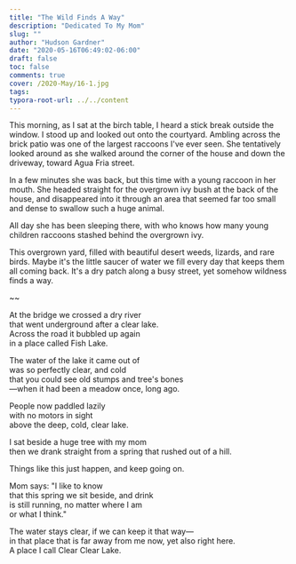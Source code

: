 ```yaml
---
title: "The Wild Finds A Way"
description: "Dedicated To My Mom"
slug: ""
author: "Hudson Gardner"
date: "2020-05-16T06:49:02-06:00"
draft: false
toc: false
comments: true
cover: /2020-May/16-1.jpg
tags:
typora-root-url: ../../content
---
```


This morning, as I sat at the birch table, I heard a stick break outside the window. I stood up and looked out onto the courtyard. Ambling across the brick patio was one of the largest raccoons I've ever seen. She tentatively looked around as she walked around the corner of the house and down the driveway, toward Agua Fria street.

In a few minutes she was back, but this time with a young raccoon in her mouth. She headed straight for the overgrown ivy bush at the back of the house, and disappeared into it through an area that seemed far too small and dense to swallow such a huge animal.

All day she has been sleeping there, with who knows how many young children raccoons stashed behind the overgrown ivy.

This overgrown yard, filled with beautiful desert weeds, lizards, and rare birds. Maybe it's the little saucer of water we fill every day that keeps them all coming back. It's a dry patch along a busy street,  yet somehow wildness finds a way.

~~

At the bridge we crossed a dry river  
that went underground after a clear lake.  
Across the road it bubbled up again  
in a place called Fish Lake.

The water of the lake it came out of  
was so perfectly clear, and cold  
that you could see old stumps and tree's bones   
—when it had been a meadow once, long ago.

People now paddled lazily  
with no motors in sight  
above the deep, cold, clear lake.

I sat beside a huge tree with my mom  
then we drank straight from a spring that rushed out of a hill.

Things like this just happen,
 and keep going on.

Mom says:		"I like to know  
				that this spring we sit beside, and drink  
						is still running, no matter where I am  
			or what I think."   

The water stays clear, 
if we can keep it that way—  
in that place that is far away from me now, 
yet also right here.  
A place I call Clear Clear Lake.